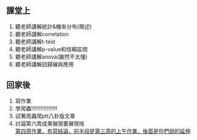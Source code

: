 ## 課堂上    
1. 聽老師講解統計&機率分布(簡述)   
2. 聽老師講解correlation   
3. 聽老師講解t-test    
4. 聽老師講解p-value和信賴區間   
5. 聽老師講解anova(雖然不太懂)    
6. 聽老師講解回歸線與應用    
## 回家後    
1. 寫作業
2. 學爬蟲!!!!!!!!!!!!!!!!!   
3. 試著爬蟲爬ptt八卦版文章    
4. 討論第六周成果展現要展現啥    
[第四周作業，有寫結論，前半段是第三周的上午作業，後面是你們說的延伸](https://icedragon5235.github.io/ntu-cs-x/week4/class4eda.html)
